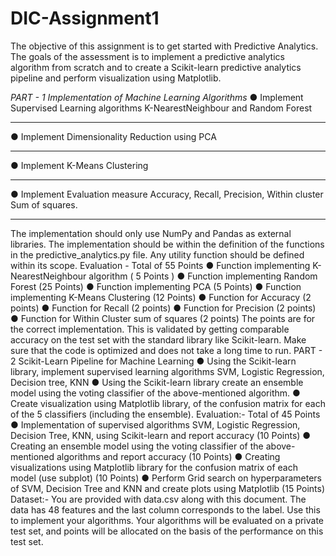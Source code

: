 # DIC-Assignment1
<p>The objective of this assignment is to get started with Predictive Analytics. The goals of the assessment is to implement a predictive analytics algorithm from scratch and to create a Scikit-learn predictive analytics pipeline and perform visualization using Matplotlib.</p>
<em>
PART - 1 Implementation of Machine Learning Algorithms
</em>
● Implement Supervised Learning algorithms K-NearestNeighbour and Random Forest
<hr />
● Implement Dimensionality Reduction using PCA
<hr />
● Implement K-Means Clustering
<hr />
● Implement Evaluation measure Accuracy, Recall, Precision, Within cluster Sum of squares.
<hr />
The implementation should only use NumPy and Pandas as external libraries. The implementation should be within the definition of the functions in the predictive_analytics.py file. Any utility function should be defined within its scope.
Evaluation - Total of 55 Points
● Function implementing K-NearestNeighbour algorithm ( 5 Points )
● Function implementing Random Forest (25 Points)
● Function implementing PCA (5 Points)
● Function implementing K-Means Clustering (12 Points)
● Function for Accuracy (2 points)
● Function for Recall (2 points)
● Function for Precision (2 points)
● Function for Within Cluster sum of squares (2 points)
The points are for the correct implementation. This is validated by getting comparable accuracy on the test set with the standard library like Scikit-learn. Make sure that the code is optimized and does not take a long time to run.
PART - 2 Scikit-Learn Pipeline for Machine Learning
● Using the Scikit-learn library, implement supervised learning algorithms SVM, Logistic Regression, Decision tree, KNN
● Using the Scikit-learn library create an ensemble model using the voting classifier of the above-mentioned algorithm.
● Create visualization using Matplotlib library, of the confusion matrix for each of the 5 classifiers (including the ensemble).
Evaluation:- Total of 45 Points
● Implementation of supervised algorithms SVM, Logistic Regression, Decision Tree, KNN, using Scikit-learn and report accuracy (10 Points)
● Creating an ensemble model using the voting classifier of the above-mentioned algorithms and report accuracy (10 Points)
● Creating visualizations using Matplotlib library for the confusion matrix of each model (use subplot) (10 Points)
● Perform Grid search on hyperparameters of SVM, Decision Tree and KNN and create plots using Matplotlib (15 Points)
Dataset:-
You are provided with data.csv along with this document. The data has 48 features and the last column corresponds to the label. Use this to implement your algorithms. Your algorithms will be evaluated on a private test set, and points will be allocated on the basis of the performance on this test set.
